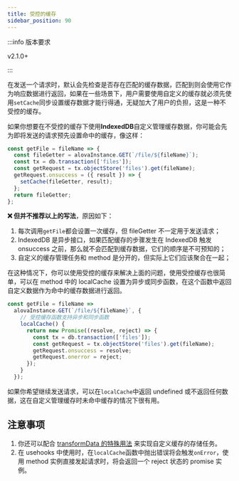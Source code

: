 ```yaml
---
title: 受控的缓存
sidebar_position: 90
---
```


:::info 版本要求

v2.1.0+

:::

在发送一个请求时，默认会先检查是否存在匹配的缓存数据，匹配到则会使用它作为响应数据进行返回，如果在一些场景下，用户需要使用自定义的缓存就必须先使用`setCache`同步设置缓存数据才能行得通，无疑加大了用户的负担，这是一种不受控的缓存。

如果你想要在不受控的缓存下使用**IndexedDB**自定义管理缓存数据，你可能会先为即将发送的请求预先设置命中的缓存，像这样：

```javascript
const getFile = fileName => {
  const fileGetter = alovaInstance.GET(`/file/${fileName}`);
  const tx = db.transaction(['files']);
  const getRequest = tx.objectStore('files').get(fileName);
  getRequest.onsuccess = ({ result }) => {
    setCache(fileGetter, result);
  };
  return fileGetter;
};
```

**❌ 但并不推荐以上的写法**，原因如下：

1. 每次调用`getFile`都会设置一次缓存，但 fileGetter 不一定用于发送请求；
2. IndexedDB 是异步接口，如果匹配缓存的步骤发生在 IndexedDB 触发 onsuccess 之前，那么就不会匹配到缓存数据，它们的顺序是不可预知的；
3. 自定义的缓存管理任务和 method 是分开的，但实际上它们应该聚合在一起；

在这种情况下，你可以使用受控的缓存来解决上面的问题，使用受控缓存也很简单，可以在 method 中的 localCache 设置为异步或同步函数，在这个函数中返回自定义数据作为命中的缓存数据进行返回。

```javascript
const getFile = fileName =>
  alovaInstance.GET(`/file/${fileName}`, {
    // 受控缓存函数支持异步和同步函数
    localCache() {
      return new Promise((resolve, reject) => {
        const tx = db.transaction(['files']);
        const getRequest = tx.objectStore('files').get(fileName);
        getRequest.onsuccess = resolve;
        getRequest.onerror = reject;
      });
    }
  });
```

如果你希望继续发送请求，可以在`localCache`中返回 undefined 或不返回任何数据，这在自定义管理缓存时未命中缓存的情况下很有用。

## 注意事项

1. 你还可以配合 [transformData 的特殊用法](/learning/transform-response-data) 来实现自定义缓存的存储任务。
2. 在 usehooks 中使用时，在`localCache`函数中抛出错误将会触发`onError`，使用 method 实例直接发起请求时，将会返回一个 reject 状态的 promise 实例。
